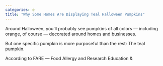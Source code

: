 ```yaml
---
categories: e
title: "Why Some Homes Are Displaying Teal Halloween Pumpkins"
---
```


Around Halloween, you&#8217;ll probably see pumpkins of all colors &#8212; including orange, of course &#8212; decorated around homes and businesses. 



But one specific pumpkin is more purposeful than the rest: The teal pumpkin. 



According to FARE  &#8212; Food Allergy and Research Education &